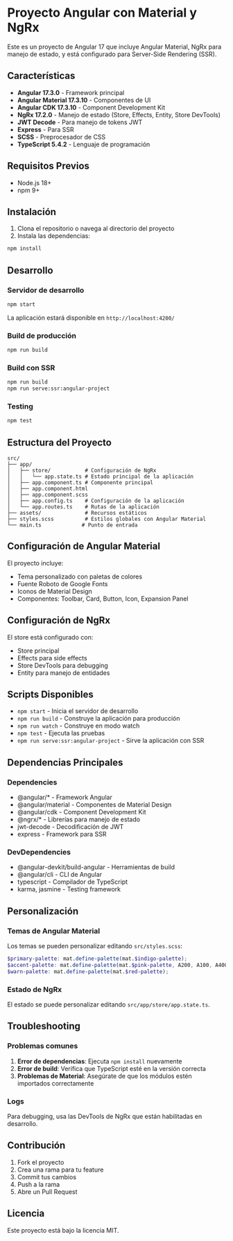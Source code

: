 # Proyecto Angular con Material y NgRx

Este es un proyecto de Angular 17 que incluye Angular Material, NgRx para manejo de estado, y está configurado para Server-Side Rendering (SSR).

## Características

- **Angular 17.3.0** - Framework principal
- **Angular Material 17.3.10** - Componentes de UI
- **Angular CDK 17.3.10** - Component Development Kit
- **NgRx 17.2.0** - Manejo de estado (Store, Effects, Entity, Store DevTools)
- **JWT Decode** - Para manejo de tokens JWT
- **Express** - Para SSR
- **SCSS** - Preprocesador de CSS
- **TypeScript 5.4.2** - Lenguaje de programación

## Requisitos Previos

- Node.js 18+ 
- npm 9+

## Instalación

1. Clona el repositorio o navega al directorio del proyecto
2. Instala las dependencias:

```bash
npm install
```

## Desarrollo

### Servidor de desarrollo

```bash
npm start
```

La aplicación estará disponible en `http://localhost:4200/`

### Build de producción

```bash
npm run build
```

### Build con SSR

```bash
npm run build
npm run serve:ssr:angular-project
```

### Testing

```bash
npm test
```

## Estructura del Proyecto

```
src/
├── app/
│   ├── store/           # Configuración de NgRx
│   │   └── app.state.ts # Estado principal de la aplicación
│   ├── app.component.ts # Componente principal
│   ├── app.component.html
│   ├── app.component.scss
│   ├── app.config.ts    # Configuración de la aplicación
│   └── app.routes.ts    # Rutas de la aplicación
├── assets/              # Recursos estáticos
├── styles.scss          # Estilos globales con Angular Material
└── main.ts             # Punto de entrada
```

## Configuración de Angular Material

El proyecto incluye:
- Tema personalizado con paletas de colores
- Fuente Roboto de Google Fonts
- Iconos de Material Design
- Componentes: Toolbar, Card, Button, Icon, Expansion Panel

## Configuración de NgRx

El store está configurado con:
- Store principal
- Effects para side effects
- Store DevTools para debugging
- Entity para manejo de entidades

## Scripts Disponibles

- `npm start` - Inicia el servidor de desarrollo
- `npm run build` - Construye la aplicación para producción
- `npm run watch` - Construye en modo watch
- `npm test` - Ejecuta las pruebas
- `npm run serve:ssr:angular-project` - Sirve la aplicación con SSR

## Dependencias Principales

### Dependencies
- @angular/* - Framework Angular
- @angular/material - Componentes de Material Design
- @angular/cdk - Component Development Kit
- @ngrx/* - Librerías para manejo de estado
- jwt-decode - Decodificación de JWT
- express - Framework para SSR

### DevDependencies
- @angular-devkit/build-angular - Herramientas de build
- @angular/cli - CLI de Angular
- typescript - Compilador de TypeScript
- karma, jasmine - Testing framework

## Personalización

### Temas de Angular Material

Los temas se pueden personalizar editando `src/styles.scss`:

```scss
$primary-palette: mat.define-palette(mat.$indigo-palette);
$accent-palette: mat.define-palette(mat.$pink-palette, A200, A100, A400);
$warn-palette: mat.define-palette(mat.$red-palette);
```

### Estado de NgRx

El estado se puede personalizar editando `src/app/store/app.state.ts`.

## Troubleshooting

### Problemas comunes

1. **Error de dependencias**: Ejecuta `npm install` nuevamente
2. **Error de build**: Verifica que TypeScript esté en la versión correcta
3. **Problemas de Material**: Asegúrate de que los módulos estén importados correctamente

### Logs

Para debugging, usa las DevTools de NgRx que están habilitadas en desarrollo.

## Contribución

1. Fork el proyecto
2. Crea una rama para tu feature
3. Commit tus cambios
4. Push a la rama
5. Abre un Pull Request

## Licencia

Este proyecto está bajo la licencia MIT.
